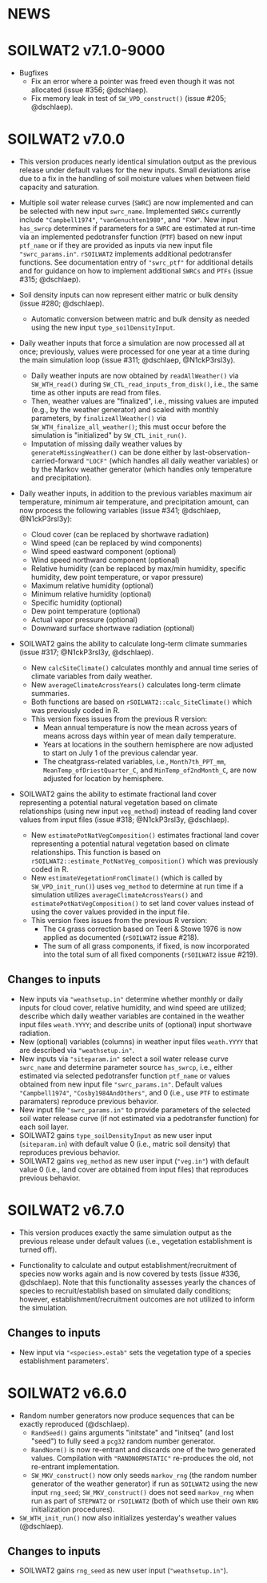 # NEWS

# SOILWAT2 v7.1.0-9000
* Bugfixes
    * Fix an error where a pointer was freed even though it was not allocated
      (issue #356; @dschlaep).
    * Fix memory leak in test of `SW_VPD_construct()` (issue #205; @dschlaep).

# SOILWAT2 v7.0.0
* This version produces nearly identical simulation output
  as the previous release under default values for the new inputs.
  Small deviations arise due to a fix in the handling of soil moisture values
  when between field capacity and saturation.

* Multiple soil water release curves (`SWRC`) are now implemented and can be
  selected with new input `swrc_name`. Implemented `SWRCs` currently include
  `"Campbell1974"`, `"vanGenuchten1980"`, and `"FXW"`. New input `has_swrcp`
  determines if parameters for a `SWRC` are estimated at run-time via an
  implemented pedotransfer function (`PTF`) based on new input `ptf_name` or
  if they are provided as inputs via new input file `"swrc_params.in"`.
  `rSOILWAT2` implements additional pedotransfer functions. See documentation
  entry of `"swrc_ptf"` for additional details and for guidance on how to
  implement additional `SWRCs` and `PTFs` (issue #315; @dschlaep).

* Soil density inputs can now represent either matric or bulk density
  (issue #280; @dschlaep).
    * Automatic conversion between matric and bulk density as needed
      using the new input `type_soilDensityInput`.

* Daily weather inputs that force a simulation are now processed
  all at once; previously, values were processed for one year at a time during
  the main simulation loop (issue #311; @dschlaep, @N1ckP3rsl3y).
    * Daily weather inputs are now obtained by `readAllWeather()`
      via `SW_WTH_read()` during `SW_CTL_read_inputs_from_disk()`, i.e.,
      the same time as other inputs are read from files.
    * Then, weather values are "finalized", i.e., missing values are imputed
      (e.g., by the weather generator) and scaled with monthly parameters,
      by `finalizeAllWeather()` via `SW_WTH_finalize_all_weather()`;
      this must occur before the simulation is "initialized"
      by `SW_CTL_init_run()`.
    * Imputation of missing daily weather values by `generateMissingWeather()`
      can be done either by last-observation-carried-forward `"LOCF"`
      (which handles all daily weather variables) or by the Markov weather
      generator (which handles only temperature and precipitation).

* Daily weather inputs, in addition to the previous variables
  maximum air temperature, minimum air temperature, and precipitation amount,
  can now process the following variables (issue #341; @dschlaep, @N1ckP3rsl3y):
    * Cloud cover (can be replaced by shortwave radiation)
    * Wind speed (can be replaced by wind components)
    * Wind speed eastward component (optional)
    * Wind speed northward component (optional)
    * Relative humidity (can be replaced by max/min humidity, specific humidity,
      dew point temperature, or vapor pressure)
    * Maximum relative humidity (optional)
    * Minimum relative humidity (optional)
    * Specific humidity (optional)
    * Dew point temperature (optional)
    * Actual vapor pressure (optional)
    * Downward surface shortwave radiation (optional)

* SOILWAT2 gains the ability to calculate long-term climate summaries
  (issue #317; @N1ckP3rsl3y, @dschlaep).
    * New `calcSiteClimate()` calculates monthly and annual time
      series of climate variables from daily weather.
    * New `averageClimateAcrossYears()` calculates long-term climate summaries.
    * Both functions are based on `rSOILWAT2::calc_SiteClimate()`
      which was previously coded in R.
    * This version fixes issues from the previous R version:
       * Mean annual temperature is now the mean across years of
         means across days within year of mean daily temperature.
       * Years at locations in the southern hemisphere are now adjusted to start
         on July 1 of the previous calendar year.
       * The cheatgrass-related variables, i.e., `Month7th_PPT_mm`,
         `MeanTemp_ofDriestQuarter_C`, and `MinTemp_of2ndMonth_C`,
         are now adjusted for location by hemisphere.

* SOILWAT2 gains the ability to estimate fractional land cover
  representing a potential natural vegetation based on climate relationships
  (using new input `veg_method`) instead of reading land cover values
  from input files (issue #318; @N1ckP3rsl3y, @dschlaep).
    * New `estimatePotNatVegComposition()` estimates
      fractional land cover representing a potential natural vegetation
      based on climate relationships.
      This function is based on `rSOILWAT2::estimate_PotNatVeg_composition()`
      which was previously coded in R.
    * New `estimateVegetationFromClimate()`
      (which is called by `SW_VPD_init_run()`) uses `veg_method` to determine
      at run time if a simulation utilizes `averageClimateAcrossYears()` and
      `estimatePotNatVegComposition()` to set land cover values
      instead of using the cover values provided in the input file.
    * This version fixes issues from the previous R version:
       * The `C4` grass correction based on Teeri & Stowe 1976 is now applied
         as documented (`rSOILWAT2` issue #218).
       * The sum of all grass components, if fixed, is now incorporated into
         the total sum of all fixed components (`rSOILWAT2` issue #219).


## Changes to inputs
* New inputs via `"weathsetup.in"` determine whether monthly or daily inputs
  for cloud cover, relative humidity, and wind speed are utilized;
  describe which daily weather variables are contained in the weather input
  files `weath.YYYY`; and describe units of (optional) input shortwave
  radiation.
* New (optional) variables (columns) in weather input files `weath.YYYY` that
  are described via `"weathsetup.in"`.
* New inputs via `"siteparam.in"` select a soil water release curve `swrc_name`
  and determine parameter source `has_swrcp`, i.e.,
  either estimated via selected pedotransfer function `ptf_name` or
  values obtained from new input file `"swrc_params.in"`.
  Default values `"Campbell1974"`, `"Cosby1984AndOthers"`, and 0
  (i.e., use `PTF` to estimate paramaters) reproduce previous behavior.
* New input file `"swrc_params.in"` to provide parameters of the selected
  soil water release curve (if not estimated via a pedotransfer function)
  for each soil layer.
* SOILWAT2 gains `type_soilDensityInput` as new user input (`siteparam.in`)
  with default value 0 (i.e., matric soil density)
  that reproduces previous behavior.
* SOILWAT2 gains `veg_method` as new user input (`"veg.in"`)
  with default value 0 (i.e., land cover are obtained from input files)
  that reproduces previous behavior.


# SOILWAT2 v6.7.0
* This version produces exactly the same simulation output
  as the previous release under default values
  (i.e., vegetation establishment is turned off).

* Functionality to calculate and output establishment/recruitment of species
  now works again and is now covered by tests (issue #336, @dschlaep).
  Note that this functionality assesses yearly the chances of
  species to recruit/establish based on simulated daily conditions;
  however, establishment/recruitment outcomes are not utilized to inform the
  simulation.

## Changes to inputs
* New input via `"<species>.estab"` sets the vegetation type of
  a species establishment parameters'.


# SOILWAT2 v6.6.0
* Random number generators now produce sequences that can be exactly reproduced
  (@dschlaep).
    * `RandSeed()` gains arguments "initstate" and "initseq" (and lost "seed")
      to fully seed a `pcg32` random number generator.
    * `RandNorm()` is now re-entrant and discards one of the two generated
      values. Compilation with `"RANDNORMSTATIC"` re-produces the old,
      not re-entrant implementation.
    * `SW_MKV_construct()` now only seeds `markov_rng` (the random number
      generator of the weather generator) if run as `SOILWAT2` using the new
      input `rng_seed`; `SW_MKV_construct()` does not seed `markov_rng`
      when run as part of `STEPWAT2` or `rSOILWAT2`
      (both of which use their own `RNG` initialization procedures).
* `SW_WTH_init_run()` now also initializes yesterday's weather values
  (@dschlaep).

## Changes to inputs
* SOILWAT2 gains `rng_seed` as new user input (`"weathsetup.in"`).

